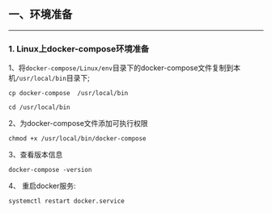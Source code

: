 ##  一、环境准备

---

### 1. Linux上docker-compose环境准备

1、将`docker-compose/Linux/env`目录下的docker-compose文件复制到本机`/usr/local/bin`目录下;

```shell
cp docker-compose  /usr/local/bin

cd /usr/local/bin
```

2、为docker-compose文件添加可执行权限
```shell
chmod +x /usr/local/bin/docker-compose
```

3、查看版本信息
```shell
docker-compose -version
```
4、 重启docker服务:

```shell
systemctl restart docker.service
```

